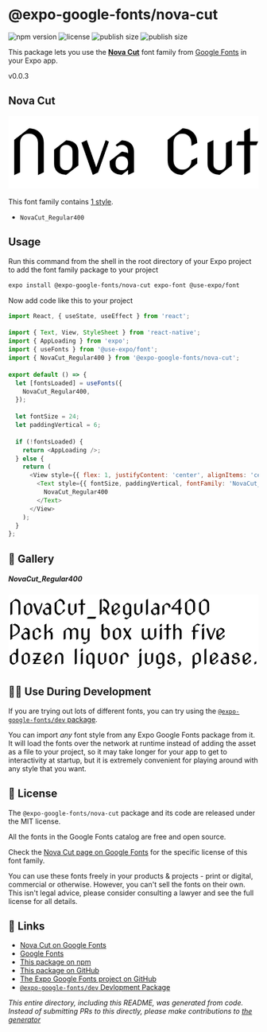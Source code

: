# @expo-google-fonts/nova-cut

![npm version](https://flat.badgen.net/npm/v/@expo-google-fonts/nova-cut)
![license](https://flat.badgen.net/github/license/expo/google-fonts)
![publish size](https://flat.badgen.net/packagephobia/install/@expo-google-fonts/nova-cut)
![publish size](https://flat.badgen.net/packagephobia/publish/@expo-google-fonts/nova-cut)

This package lets you use the [**Nova Cut**](https://fonts.google.com/specimen/Nova+Cut) font family from [Google Fonts](https://fonts.google.com/) in your Expo app.

v0.0.3

## Nova Cut

![Nova Cut](./font-family.png)

This font family contains [1 style](#-gallery).

- `NovaCut_Regular400`

## Usage

Run this command from the shell in the root directory of your Expo project to add the font family package to your project
```sh
expo install @expo-google-fonts/nova-cut expo-font @use-expo/font
```

Now add code like this to your project
```js
import React, { useState, useEffect } from 'react';

import { Text, View, StyleSheet } from 'react-native';
import { AppLoading } from 'expo';
import { useFonts } from '@use-expo/font';
import { NovaCut_Regular400 } from '@expo-google-fonts/nova-cut';

export default () => {
  let [fontsLoaded] = useFonts({
    NovaCut_Regular400,
  });

  let fontSize = 24;
  let paddingVertical = 6;

  if (!fontsLoaded) {
    return <AppLoading />;
  } else {
    return (
      <View style={{ flex: 1, justifyContent: 'center', alignItems: 'center' }}>
        <Text style={{ fontSize, paddingVertical, fontFamily: 'NovaCut_Regular400' }}>
          NovaCut_Regular400
        </Text>
      </View>
    );
  }
};

```

## 🔡 Gallery

##### NovaCut_Regular400
![NovaCut_Regular400](./543ab5f33cdf7dc59059344f4a7edc567bd3041f068be2f42c28b47d67dcd3ba.ttf.png)


## 👩‍💻 Use During Development

If you are trying out lots of different fonts, you can try using the [`@expo-google-fonts/dev` package](https://github.com/expo/google-fonts/tree/master/font-packages/dev#readme).

You can import *any* font style from any Expo Google Fonts package from it. It will load the fonts
over the network at runtime instead of adding the asset as a file to your project, so it may take longer
for your app to get to interactivity at startup, but it is extremely convenient
for playing around with any style that you want.

## 📖 License

The `@expo-google-fonts/nova-cut` package and its code are released under the MIT license.

All the fonts in the Google Fonts catalog are free and open source.

Check the [Nova Cut page on Google Fonts](https://fonts.google.com/specimen/Nova+Cut) for the specific license of this font family.

You can use these fonts freely in your products & projects - print or digital, commercial or otherwise. However, you can't sell the fonts on their own. This isn't legal advice, please consider consulting a lawyer and see the full license for all details.

## 🔗 Links

- [Nova Cut on Google Fonts](https://fonts.google.com/specimen/Nova+Cut)
- [Google Fonts](https://fonts.google.com/)
- [This package on npm](https://www.npmjs.com/package/@expo-google-fonts/nova-cut)
- [This package on GitHub](https://github.com/expo/google-fonts/tree/master/font-packages/nova-cut)
- [The Expo Google Fonts project on GitHub](https://github.com/expo/google-fonts)
- [`@expo-google-fonts/dev` Devlopment Package](https://github.com/expo/google-fonts/tree/master/font-packages/dev)


*This entire directory, including this README, was generated from code. Instead of submitting PRs to this directly, please make contributions to [the generator](https://github.com/expo/google-fonts/tree/master/packages/generator)*
